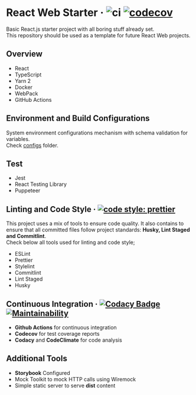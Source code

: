 # React Web Starter &middot; ![ci](https://github.com/vitorsalgado/react-web-starter/workflows/CI/badge.svg) [![codecov](https://codecov.io/gh/vitorsalgado/react-web-starter/branch/master/graph/badge.svg?token=BB87R38Z87)](https://codecov.io/gh/vitorsalgado/react-web-starter)

Basic React.js starter project with all boring stuff already set.  
This repository should be used as a template for future React Web projects.

## Overview

* React
* TypeScript
* Yarn 2
* Docker
* WebPack
* GitHub Actions

## Environment and Build Configurations

System environment configurations mechanism with schema validation for variables.  
Check [configs](build/config) folder.

## Test

- Jest
- React Testing Library
- Puppeteer

## Linting and Code Style &middot; [![code style: prettier](https://img.shields.io/badge/code_style-prettier-ff69b4.svg?style=flat-square)](https://github.com/prettier/prettier)

This project uses a mix of tools to ensure code quality. It also contains to ensure that all committed files follow
project standards: **Husky, Lint Staged and Commitlint**.  
Check below all tools used for linting and code style;

- ESLint
- Prettier
- Stylelint
- Commitlint
- Lint Staged
- Husky

## Continuous Integration &middot; [![Codacy Badge](https://api.codacy.com/project/badge/Grade/96e11aea37d24f3fb3106c6ba213fb39)](https://www.codacy.com/app/vitorsalgado/frontend-toolkit?utm_source=github.com&amp;utm_medium=referral&amp;utm_content=vitorsalgado/frontend-toolkit&amp;utm_campaign=Badge_Grade) [![Maintainability](https://api.codeclimate.com/v1/badges/dec583a41ea4f383ca26/maintainability)](https://codeclimate.com/github/vitorsalgado/frontend-toolkit/maintainability)

- **Github Actions** for continuous integration
- **Codecov** for test coverage reports
- **Codacy** and **CodeClimate** for code analysis

## Additional Tools

- **Storybook** Configured
- Mock Toolkit to mock HTTP calls using Wiremock
- Simple static server to serve **dist** content
